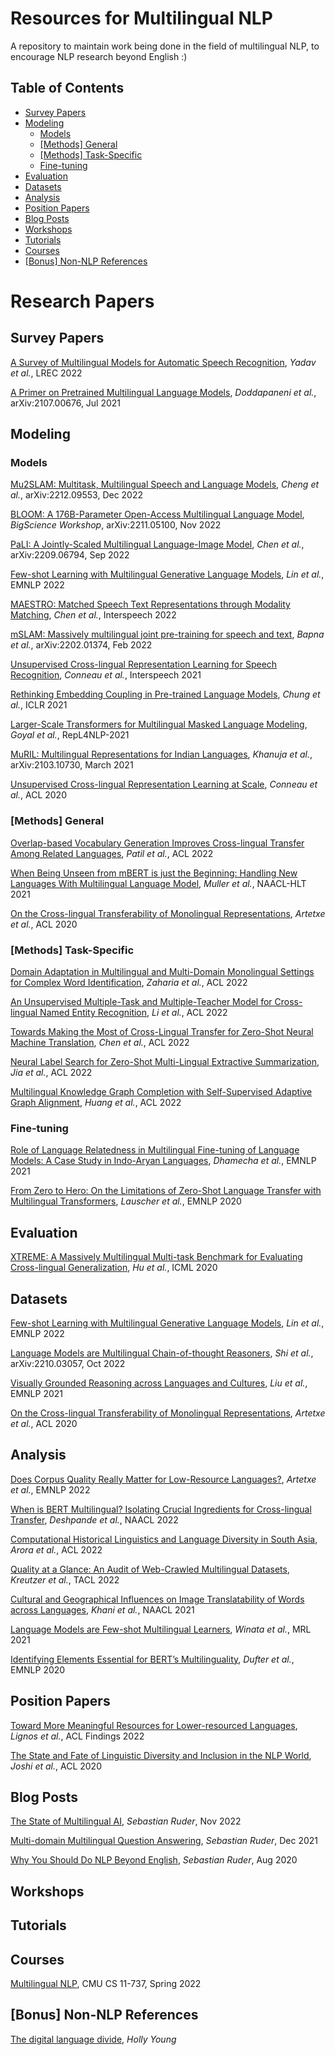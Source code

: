 # Resources for Multilingual NLP
A repository to maintain work being done in the field of multilingual NLP, to encourage NLP research beyond English :)

## Table of Contents

* [Survey Papers](#survey-papers)
* [Modeling](#modeling)
  * [Models](#models)
  * [\[Methods\] General](#methods-general)
  * [\[Methods\] Task-Specific](#methods-task-specific)
  * [Fine-tuning](#fine-tuning)
* [Evaluation](#evaluation)
* [Datasets](#datasets)
* [Analysis](#analysis)
* [Position Papers](#position-papers)
* [Blog Posts](#blog-posts)
* [Workshops](#workshops)
* [Tutorials](#tutorials)
* [Courses](#courses)
* [\[Bonus\] Non-NLP References](#bonus-non-nlp-references)

# Research Papers

## Survey Papers
[A Survey of Multilingual Models for Automatic Speech Recognition](https://aclanthology.org/2022.lrec-1.542/), *Yadav et al.*, LREC 2022

[A Primer on Pretrained Multilingual Language Models](https://arxiv.org/abs/2107.00676), *Doddapaneni et al.*, arXiv:2107.00676, Jul 2021

## Modeling

### Models
[Mu2SLAM: Multitask, Multilingual Speech and Language Models](https://arxiv.org/abs/2212.09553), *Cheng et al.*, arXiv:2212.09553, Dec 2022

[BLOOM: A 176B-Parameter Open-Access Multilingual Language Model](https://arxiv.org/pdf/2211.05100.pdf), *BigScience Workshop*, arXiv:2211.05100, Nov 2022

[PaLI: A Jointly-Scaled Multilingual Language-Image Model](https://arxiv.org/abs/2209.06794), *Chen et al.*, arXiv:2209.06794, Sep 2022

[Few-shot Learning with Multilingual Generative Language Models](https://arxiv.org/pdf/2112.10668.pdf), *Lin et al.*, EMNLP 2022

[MAESTRO: Matched Speech Text Representations through Modality Matching](https://arxiv.org/abs/2204.03409), *Chen et al.*, Interspeech 2022

[mSLAM: Massively multilingual joint pre-training for speech and text](https://arxiv.org/abs/2202.01374), *Bapna et al.*, arXiv:2202.01374, Feb 2022

[Unsupervised Cross-lingual Representation Learning for Speech Recognition](https://www.isca-speech.org/archive/pdfs/interspeech_2021/conneau21_interspeech.pdf), *Conneau et al.*, Interspeech 2021

[Rethinking Embedding Coupling in Pre-trained Language Models](https://openreview.net/forum?id=xpFFI_NtgpW), *Chung et al.*, ICLR 2021

[Larger-Scale Transformers for Multilingual Masked Language Modeling](https://aclanthology.org/2021.repl4nlp-1.4.pdf), *Goyal et al.*, RepL4NLP-2021

[MuRIL: Multilingual Representations for Indian Languages](https://arxiv.org/pdf/2103.10730.pdf), *Khanuja et al.*, arXiv:2103.10730, March 2021

[Unsupervised Cross-lingual Representation Learning at Scale](https://arxiv.org/abs/1911.02116), *Conneau et al.*, ACL 2020

### [Methods] General
[Overlap-based Vocabulary Generation Improves Cross-lingual Transfer Among Related Languages](https://aclanthology.org/2022.acl-long.18/), *Patil et al.*, ACL 2022

[When Being Unseen from mBERT is just the Beginning: Handling New Languages With Multilingual Language Model](https://arxiv.org/pdf/2010.12858.pdf), *Muller et al.*, NAACL-HLT 2021

[On the Cross-lingual Transferability of Monolingual Representations](https://arxiv.org/abs/1910.11856), *Artetxe et al.*, ACL 2020



### [Methods] Task-Specific
[Domain Adaptation in Multilingual and Multi-Domain Monolingual Settings for Complex Word Identification](https://aclanthology.org/2022.acl-long.6/),  *Zaharia et al.*, ACL 2022

[An Unsupervised Multiple-Task and Multiple-Teacher Model for Cross-lingual Named Entity Recognition](https://aclanthology.org/2022.acl-long.14/), *Li et al.*, ACL 2022

[Towards Making the Most of Cross-Lingual Transfer for Zero-Shot Neural Machine Translation](https://aclanthology.org/2022.acl-long.12/), *Chen et al.*, ACL 2022

[Neural Label Search for Zero-Shot Multi-Lingual Extractive Summarization](https://aclanthology.org/2022.acl-long.42/), *Jia et al.*, ACL 2022

[Multilingual Knowledge Graph Completion with Self-Supervised Adaptive Graph Alignment](https://aclanthology.org/2022.acl-long.36/), *Huang et al.*, ACL 2022

### Fine-tuning
[Role of Language Relatedness in Multilingual Fine-tuning of Language Models: A Case Study in Indo-Aryan Languages](https://arxiv.org/pdf/2109.10534.pdf), *Dhamecha et al.*, EMNLP 2021

[From Zero to Hero: On the Limitations of Zero-Shot Language Transfer with Multilingual Transformers](https://aclanthology.org/2020.emnlp-main.363/), *Lauscher et al.*, EMNLP 2020


## Evaluation
[XTREME: A Massively Multilingual Multi-task Benchmark for Evaluating Cross-lingual Generalization](https://arxiv.org/abs/2003.11080), *Hu et al.*, ICML 2020


## Datasets
[Few-shot Learning with Multilingual Generative Language Models](https://arxiv.org/pdf/2112.10668.pdf), *Lin et al.*, EMNLP 2022

[Language Models are Multilingual Chain-of-thought Reasoners](https://arxiv.org/pdf/2210.03057.pdf), *Shi et al.*, 	arXiv:2210.03057, Oct 2022

[Visually Grounded Reasoning across Languages and Cultures](https://aclanthology.org/2021.emnlp-main.818/), *Liu et al.*, EMNLP 2021

[On the Cross-lingual Transferability of Monolingual Representations](https://arxiv.org/abs/1910.11856), *Artetxe et al.*, ACL 2020 

## Analysis
[Does Corpus Quality Really Matter for Low-Resource Languages?](https://arxiv.org/pdf/2203.08111.pdf), *Artetxe et al.*, EMNLP 2022

[When is BERT Multilingual? Isolating Crucial Ingredients for Cross-lingual Transfer](https://aclanthology.org/2022.naacl-main.264/), *Deshpande et al.*, NAACL 2022

[Computational Historical Linguistics and Language Diversity in South Asia](https://aclanthology.org/2022.acl-long.99/), *Arora et al.*, ACL 2022

[Quality at a Glance: An Audit of Web-Crawled Multilingual Datasets](https://aclanthology.org/2022.tacl-1.4.pdf), *Kreutzer et al.*, TACL 2022

[Cultural and Geographical Influences on Image Translatability of Words across Languages](https://aclanthology.org/2021.naacl-main.19/), *Khani et al.*, NAACL 2021

[Language Models are Few-shot Multilingual Learners](https://aclanthology.org/2021.mrl-1.1.pdf), *Winata et al.*, MRL 2021

[Identifying Elements Essential for BERT’s Multilinguality](https://aclanthology.org/2020.emnlp-main.358/), *Dufter et al.*, EMNLP 2020


## Position Papers
[Toward More Meaningful Resources for Lower-resourced Languages](https://aclanthology.org/2022.findings-acl.44.pdf), *Lignos et al.*, ACL Findings 2022

[The State and Fate of Linguistic Diversity and Inclusion in the NLP World](https://aclanthology.org/2020.acl-main.560/), *Joshi et al.*, ACL 2020


## Blog Posts
[The State of Multilingual AI](https://ruder.io/state-of-multilingual-ai/), *Sebastian Ruder*, Nov 2022

[Multi-domain Multilingual Question Answering](https://ruder.io/multi-qa-tutorial/), *Sebastian Ruder*, Dec 2021

[Why You Should Do NLP Beyond English](https://ruder.io/nlp-beyond-english/), *Sebastian Ruder*, Aug 2020


## Workshops

## Tutorials

## Courses
[Multilingual NLP](http://phontron.com/class/multiling2022/), CMU CS 11-737, Spring 2022

## [Bonus] Non-NLP References
[The digital language divide](https://labs.theguardian.com/digital-language-divide/), *Holly Young*


